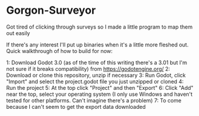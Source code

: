 # Gorgon-Surveyor
Got tired of clicking through surveys so I made a little program to map them out easily

If there's any interest I'll put up binaries when it's a little more fleshed out. Quick walkthrough of how to build for now:

1: Download Godot 3.0 (as of the time of this writing there's a 3.01 but I'm not sure if it breaks compatibility) from https://godotengine.org/
2: Download or clone this repository, unzip if necessary
3: Run Godot, click "Import" and select the project.godot file you just unzipped or cloned
4: Run the project
5: At the top click "Project" and then "Export"
6: Click "Add" near the top, select your operating system (I only use Windows and haven't tested for other platforms. Can't imagine there's a problem)
7: To come because I can't seem to get the export data downloaded
